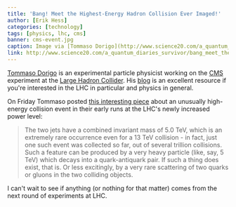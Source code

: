 ```yaml
---
title: 'Bang! Meet the Highest-Energy Hadron Collision Ever Imaged!'
author: [Erik Hess]
categories: [technology]
tags: [physics, lhc, cms]
banner: cms-event.jpg
caption: Image via [Tommaso Dorigo](http://www.science20.com/a_quantum_diaries_survivor/bang_meet_the_highestenergy_hadron_collision_ever_imaged-156726)
link: http://www.science20.com/a_quantum_diaries_survivor/bang_meet_the_highestenergy_hadron_collision_ever_imaged-156726
---
```


[Tommaso Dorigo](http://twitter.com/dorigo) is an experimental particle physicist working on the [CMS](https://en.wikipedia.org/wiki/Compact_Muon_Solenoid) experiment at the [Large Hadron Collider](https://en.wikipedia.org/wiki/Large_Hadron_Collider). His [blog](http://www.science20.com/quantum_diaries_survivor) is an excellent resource if you're interested in the LHC in particular and physics in general.

On Friday Tommaso posted [this interesting piece](http://www.science20.com/a_quantum_diaries_survivor/bang_meet_the_highestenergy_hadron_collision_ever_imaged-156726) about an unusually high-energy collision event in their early runs at the LHC's newly increased power level:

> The two jets have a combined invariant mass of 5.0 TeV, which is an extremely rare occurrence even for a 13 TeV collision - in fact, just one such event was collected so far, out of several trillion collisions. Such a feature can be produced by a very heavy particle (like, say, 5 TeV) which decays into a quark-antiquark pair. If such a thing does exist, that is. Or less excitingly, by a very rare scattering of two quarks or gluons in the two colliding objects.

I can't wait to see if anything (or nothing for that matter) comes from the next round of experiments at LHC.
